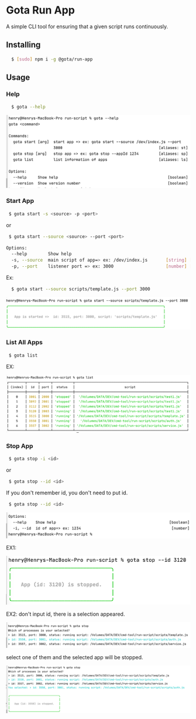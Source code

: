 # Gota Run App

A simple CLI tool for ensuring that a given script runs continuously.

## Installing

``` bash
  $ [sudo] npm i -g @gota/run-app
```
## Usage
### Help
``` bash
  $ gota --help
```
![Help](./images/help.png)

### Start App
``` bash
 $ gota start -s <source> -p <port>
```
or
``` bash
 $ gota start --source <source> --port <port>
```
``` bash
Options:
  --help        Show help                                              [boolean]
  -s, --source  main script of app=> ex: /dev/index.js       [string] [required]
  -p, --port    listener port => ex: 3000                    [number] [required]
```
Ex:
``` bash
  $ gota start --source scripts/template.js --port 3000
```
![Start](./images/start.png)

### List All Apps
``` bash
 $ gota list
```
EX:

![List](./images/list.png)

### Stop App
``` bash
 $ gota stop -i <id>
```
or
``` bash
 $ gota stop --id <id>
```
If you don't remember id, you don't need to put id.
``` bash
 $ gota stop --id <id>
```
![Stop](./images/stop1.png)

EX1:

![Stop](./images/stop2.png)

EX2: don't input id, there is a selection appeared.

![Stop](./images/stop3.png)

select one of them and the selected app will be stopped.

![stop](./images/stop4.png)
